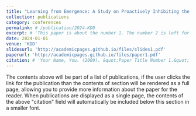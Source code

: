 ```yaml
---
title: "Learning from Emergence: A Study on Proactively Inhibiting the Monosemantic Neurons of Artificial Neural Networks"
collection: publications
category: conferences
permalink: # /publication/2024-KDD
excerpt: # 'This paper is about the number 1. The number 2 is left for future work.'
date: 2024-01-01
venue: 'KDD'
slidesurl: 'http://academicpages.github.io/files/slides1.pdf'
paperurl: 'http://academicpages.github.io/files/paper1.pdf'
citation: # 'Your Name, You. (2009). &quot;Paper Title Number 1.&quot; <i>Journal 1</i>. 1(1).'
---
```


The contents above will be part of a list of publications, if the user clicks the link for the publication than the contents of section will be rendered as a full page, allowing you to provide more information about the paper for the reader. When publications are displayed as a single page, the contents of the above "citation" field will automatically be included below this section in a smaller font.